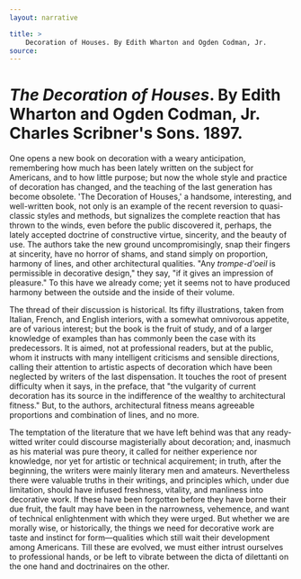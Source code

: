 ```yaml
---
layout: narrative

title: >
    Decoration of Houses. By Edith Wharton and Ogden Codman, Jr.
source: 
---
```


                
# *The Decoration of Houses*.  By Edith Wharton and Ogden        Codman, Jr. Charles Scribner's Sons.  1897.

   One opens a new book on decoration with a weary anticipation,   remembering how much has been lately written on the subject for   Americans, and to how little purpose; but now the whole style and   practice of decoration has changed, and the teaching of the last   generation has become obsolete.  'The Decoration of Houses,' a   handsome, interesting, and well-written book, not only is an   example of the recent reversion to quasi-classic styles and   methods, but signalizes the complete reaction that has thrown to   the winds, even before the public discovered it, perhaps, the   lately accepted doctrine of constructive virtue, sincerity, and the   beauty of use.  The authors take the new ground uncompromisingly,   snap their fingers at sincerity, have no horror of shams, and stand   simply on proportion, harmony of lines, and other architectural   qualities.  "Any *trompe-d'oeil* is permissible in decorative   design," they say, "if it gives an impression of pleasure."  To   this have we already come; yet it seems not to have produced   harmony between the outside and the inside of their volume.   

The thread of their discussion is historical.  Its fifty   illustrations, taken from Italian, French, and English interiors,   with a somewhat omnivorous appetite, are of various interest; but   the book is the fruit of study, and of a larger knowledge of   examples than has commonly been the case with its predecessors.  It   is aimed, not at professional readers, but at the public, whom it   instructs with many intelligent criticisms and sensible directions,   calling their attention to artistic aspects of decoration which   have been neglected by writers of the last dispensation.  It   touches the root of present difficulty when it says, in the   preface, that "the vulgarity of current decoration has its source   in the indifference of the wealthy to architectural fitness."  But,   to the authors, architectural fitness means agreeable proportions   and combination of lines, and no more.   

The temptation of the literature that we have left behind was   that any ready-witted writer could discourse magisterially about   decoration; and, inasmuch as his material was pure theory, it   called for neither experience nor knowledge, nor yet for artistic   or technical acquirement; in truth, after the beginning, the   writers were mainly literary men and amateurs.  Nevertheless there   were valuable truths in their writings, and principles which, under   due limitation, should have infused freshness, vitality, and   manliness into decorative work.  If these have been forgotten   before they have borne their due fruit, the fault may have been in   the narrowness, vehemence, and want of technical enlightenment with   which they were urged.  But whether we are morally wise, or   historically, the things we need for decorative work are taste and   instinct for form—qualities which still wait their development   among Americans.  Till these are evolved, we must either intrust   ourselves to professional hands, or be left to vibrate between the   dicta of dilettanti on the one hand and doctrinaires on the other.   

              